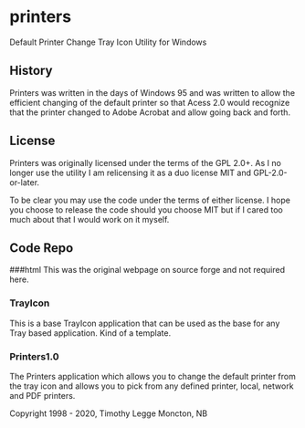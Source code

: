 # printers
Default Printer Change Tray Icon Utility for Windows

## History

Printers was written in the days of Windows 95 and was written to allow the efficient changing of the default printer so that Acess 2.0 would recognize that the printer changed to Adobe Acrobat and allow going back and forth.

## License

Printers was originally licensed under the terms of the GPL 2.0+.  As I no longer use the utility I am relicensing it as a duo license MIT and  GPL-2.0-or-later.

To be clear you may use the code under the terms of either license.  I hope you choose to release the code should you choose MIT but if I cared too much about that I would work on it myself.

## Code Repo
###html
This was the original webpage on source forge and not required here.

### TrayIcon
This is a base TrayIcon application that can be used as the base for any Tray based application.  Kind of a template.

### Printers1.0
The Printers application which allows you to change the default printer from the tray icon and allows you to pick from any defined printer, local, network and PDF printers. 

Copyright 1998 - 2020, Timothy Legge
Moncton, NB
